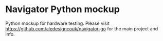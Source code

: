 # Navigator Python mockup

Python mockup for hardware testing.
Please visit https://github.com/aledesigncouk/navigator-go for the main project and info.
